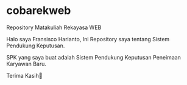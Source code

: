 # cobarekweb
Repository Matakuliah Rekayasa WEB

Halo saya Fransisco Harianto, Ini Repository saya tentang Sistem Pendukung Keputusan.

SPK yang saya buat adalah Sistem Pendukung Keputusan Peneimaan Karyawan Baru.

Terima Kasih🙏

